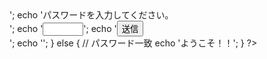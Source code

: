 <html lang="ja">
<head>
<meta charset="utf-8">
</head>
<body>

<?php
    $pass = "1234";                // パスワード設定
    if($_POST['pass'] !== $pass) {        // パスワードチェック
        // パスワード不一致（パスワード入力フォーム表示）
        echo '<form action="' . $_SERVER['SCRIPT_NAME'] . '" method="POST">';
        echo 'パスワードを入力してください。<br>';
        echo '<input type="password" size="5" name="pass" value="">';
        echo '<input type="submit" value="送信"><br>';
        echo '</form>';
    }
    else {
        // パスワード一致
        echo 'ようこそ！！';
    }
?>

</body>
</html>

